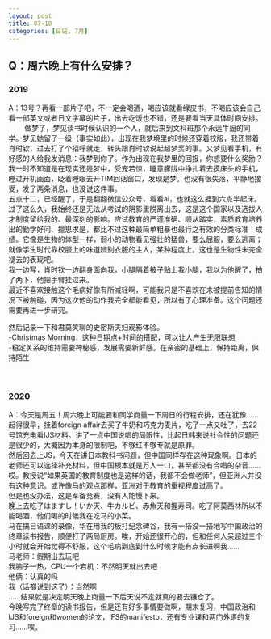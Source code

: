 ```yaml
---
layout: post
title: 07-10
categories: [日记, 7月]
---
```


## Q：周六晚上有什么安排？

### 2019
A：13号？再看一部片子吧，不一定会喝酒，喝应该就看绿皮书，不喝应该会自己看一部英文或者日文字幕的片子，出去吃饭也不错，还是要看当天具体时间安排。  
　　
做梦了，梦见读书时候认识的一个人，就后来到文科班那个永远牛逼的同学。梦见她留了一级（事实如此），出现在我梦境里的时候还穿着校服，我还带着肖时钦，过去打了个招呼就走，转头跟肖时钦说起超梦奖的事。又梦见看手机，有好感的人给我发消息：我梦到你了。作为出现在我梦里的回报，你想要什么奖励？  
我一时不知道是在现实还是梦中，受宠若惊，睡意朦胧中挣扎着去摸床头的手机，睡过开机画面，眨着睡眼去开TIM回话窗口，发现是梦。也没有很失落，平静地接受，发了两条消息，也没说这件事。  
五点十二，已经醒了，于是翻翻微信公众号，看看ai，也就这么捱到六点半起床。  
过了这么久，我始终还是无法从考试的阴影里脱离出去，这是这个国家以及选拔人才制度留给我的、最深刻的影响。应试教育的严谨准确、顺从踏实，素质教育培养出的勤学好问、擅思求是，都比不过这种最简单粗暴也最行之有效的分类标准：成绩。它像是生物的体型一样，弱小的动物看见强壮的猛兽，要么屈服，要么逃离；就像学生时代靠校服上的味道辨别衣服的主人，某种程度上，这也是生物性未完全褪去的表现吧。  
我一边写，肖时钦一边翻身面向我，小腿隔着被子贴上我小腿，我以为他醒了，拍了两下，他把手臂挂过来。  
最近不喜欢接触这个毛病好像有所减轻啊，可能我只是不喜欢在未被提前告知的情况下被触碰，因为这次他的动作我完全都能看见，所以有了心理准备。这个问题还需要再进一步研究。  

然后记录一下和君莫笑聊的史密斯夫妇观影体验。  
-Christmas Morning，这种日期点+时间的搭配，可以让人产生无限联想  
-稳定关系的维持需要神秘感，发展需要新鲜感。在亲密的基础上，保持距离，保持陌生  

　　
### 2020
A：今天是周五！周六晚上可能要和同学商量一下周日的行程安排，还在犹豫……  
起得很早，挂着foreign affair去买了牛奶和巧克力麦片，吃了一点又吐了，去22号馆充电看IJS材料。讲了一点中国说唱的局限性，比起日韩来说社会性的问题还是很少的，大概因为本身的限制吧，不够红不够专就是原罪。  
然后回去上JS，今天在讲日本教科书问题，但中国同样存在这种现象啊。日本的老师还可以选择补充材料，但中国根本就是万人一口，甚至都没有合唱的杂音……哎。教授说“如果英国的教育制度也是这样的话，我都不会做老师”，但亚洲人并没有这种意识。或许像马的观点那样，亚洲对于教育的重视程度过高了。  
但是也没办法，这是军备竞赛，没有人能慢下来。  
晚上去吃了はますし！いか天、牛カルビ、赤魚天和握寿司。吃了阿莫西林所以不能喝酒，他们喝的时候我在吃马的小菜。  
马在搞日语课的录像，华在用我的板打纪念碑谷，我有一搭没一搭地写中国政治的终章读书报告，顺便打了两局厨房。唉，开始还很开心的，但和任何人呆超过三个小时就会开始觉得不舒服，这个毛病到底到什么时候才能有点长进啊我……  
马老师：假期出去玩吧  
我脑子一热，CPU一个宕机：不然明天就出去吧  
他俩：认真的吗  
我（话都说到这了）：当然啊  
……结果就是决定明天晚上商量一下后天说不定就真的要去镰仓了。  
今晚写完了终章的读书报告，但是还有好多事情要做啊，期末复习，中国政治和IJS和foreign和women的论文，IFS的manifesto，还有专业课和两门外语的复习……唉。  

